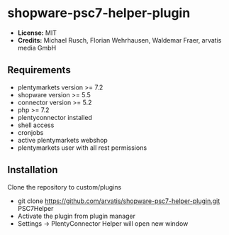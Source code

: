 # shopware-psc7-helper-plugin

* **License:** MIT
* **Credits:** Michael Rusch, Florian Wehrhausen, Waldemar Fraer, arvatis media GmbH

## Requirements

* plentymarkets version >= 7.2
* shopware version >= 5.5
* connector version >= 5.2
* php >= 7.2
* plentyconnector installed
* shell access
* cronjobs
* active plentymarkets webshop
* plentymarkets user with all rest permissions

## Installation

Clone the repository to custom/plugins
* git clone https://github.com/arvatis/shopware-psc7-helper-plugin.git PSC7Helper 
* Activate the plugin from plugin manager
* Settings -> PlentyConnector Helper will open new window 
